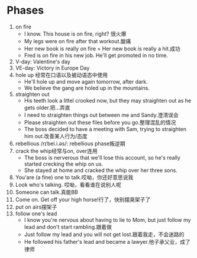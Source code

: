 # Phases

1. on fire  
   * I know. This house is on fire, right?  很火爆
   * My legs were on fire after that workout.酸痛  
   * Her new book is really on fire = Her new book is really a hit.成功
   * Fred is on fire in his new job. He'll get promoted in no time.  
2. V-day: Valentine's day
3. VE-day: Victory in Europe Day  
4. hole up 经常在口语以及被动语态中使用
   * He'll hole up and move again tomorrow, after dark.
   * We believe the gang are holed up in the mountains.
5. straighten out  
    * His teeth look a littel crooked now, but they may straighten out as he gets older.把...弄直
    * I need to straighten things out between me and Sandy.澄清误会
    * Please straighten out these files before you go.整理混乱的情况
    * The boss decided to have a meeting with Sam, trying to straighten him out.改善某人行为/态度
6. rebellious /rɪˈbel.i.əs/: rebellious phase叛逆期
7. crack the whip经常与on, over连用
    * The boss is nerverous that we'll lose this account, so he's really started crecking the whip on us.
    * She stayed at home and cracked the whip over her three sons.
8. You'are (a fine) one to talk.哎呦，你还好意思说我
9. Look who's talking. 哎呦，看看谁在说别人呢
10. Someone can talk.真能BB
11. Come on. Get off your high horse!行了，快别摆臭架子了
12. put on airs摆架子
13. follow one's lead
    * I know you're nervous about having to lie to Mom, but just follow my lead and don't start rambling.跟着做
    * Just follow my lead and you will not get lost.跟着我走，不会迷路的
    * He followed his father's lead and became a lawyer.他子承父业，成了律师
